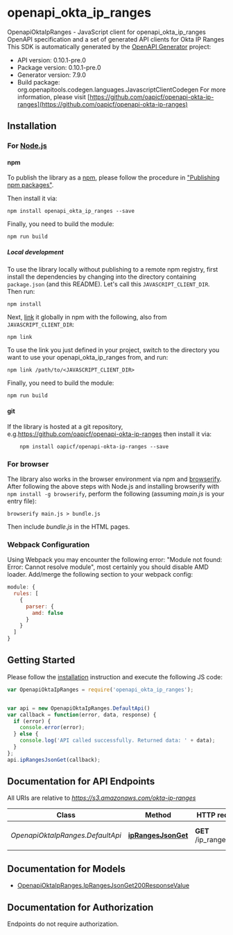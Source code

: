 # openapi_okta_ip_ranges

OpenapiOktaIpRanges - JavaScript client for openapi_okta_ip_ranges
OpenAPI specification and a set of generated API clients for Okta IP Ranges
This SDK is automatically generated by the [OpenAPI Generator](https://openapi-generator.tech) project:

- API version: 0.10.1-pre.0
- Package version: 0.10.1-pre.0
- Generator version: 7.9.0
- Build package: org.openapitools.codegen.languages.JavascriptClientCodegen
For more information, please visit [https://github.com/oapicf/openapi-okta-ip-ranges](https://github.com/oapicf/openapi-okta-ip-ranges)

## Installation

### For [Node.js](https://nodejs.org/)

#### npm

To publish the library as a [npm](https://www.npmjs.com/), please follow the procedure in ["Publishing npm packages"](https://docs.npmjs.com/getting-started/publishing-npm-packages).

Then install it via:

```shell
npm install openapi_okta_ip_ranges --save
```

Finally, you need to build the module:

```shell
npm run build
```

##### Local development

To use the library locally without publishing to a remote npm registry, first install the dependencies by changing into the directory containing `package.json` (and this README). Let's call this `JAVASCRIPT_CLIENT_DIR`. Then run:

```shell
npm install
```

Next, [link](https://docs.npmjs.com/cli/link) it globally in npm with the following, also from `JAVASCRIPT_CLIENT_DIR`:

```shell
npm link
```

To use the link you just defined in your project, switch to the directory you want to use your openapi_okta_ip_ranges from, and run:

```shell
npm link /path/to/<JAVASCRIPT_CLIENT_DIR>
```

Finally, you need to build the module:

```shell
npm run build
```

#### git

If the library is hosted at a git repository, e.g.https://github.com/oapicf/openapi-okta-ip-ranges
then install it via:

```shell
    npm install oapicf/openapi-okta-ip-ranges --save
```

### For browser

The library also works in the browser environment via npm and [browserify](http://browserify.org/). After following
the above steps with Node.js and installing browserify with `npm install -g browserify`,
perform the following (assuming *main.js* is your entry file):

```shell
browserify main.js > bundle.js
```

Then include *bundle.js* in the HTML pages.

### Webpack Configuration

Using Webpack you may encounter the following error: "Module not found: Error:
Cannot resolve module", most certainly you should disable AMD loader. Add/merge
the following section to your webpack config:

```javascript
module: {
  rules: [
    {
      parser: {
        amd: false
      }
    }
  ]
}
```

## Getting Started

Please follow the [installation](#installation) instruction and execute the following JS code:

```javascript
var OpenapiOktaIpRanges = require('openapi_okta_ip_ranges');


var api = new OpenapiOktaIpRanges.DefaultApi()
var callback = function(error, data, response) {
  if (error) {
    console.error(error);
  } else {
    console.log('API called successfully. Returned data: ' + data);
  }
};
api.ipRangesJsonGet(callback);

```

## Documentation for API Endpoints

All URIs are relative to *https://s3.amazonaws.com/okta-ip-ranges*

Class | Method | HTTP request | Description
------------ | ------------- | ------------- | -------------
*OpenapiOktaIpRanges.DefaultApi* | [**ipRangesJsonGet**](docs/DefaultApi.md#ipRangesJsonGet) | **GET** /ip_ranges.json | Retrieve Okta IP ranges


## Documentation for Models

 - [OpenapiOktaIpRanges.IpRangesJsonGet200ResponseValue](docs/IpRangesJsonGet200ResponseValue.md)


## Documentation for Authorization

Endpoints do not require authorization.

